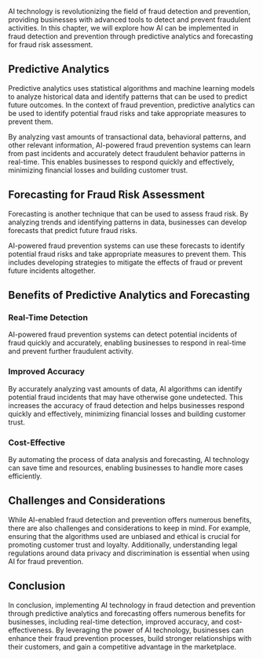 
AI technology is revolutionizing the field of fraud detection and prevention, providing businesses with advanced tools to detect and prevent fraudulent activities. In this chapter, we will explore how AI can be implemented in fraud detection and prevention through predictive analytics and forecasting for fraud risk assessment.

Predictive Analytics
--------------------

Predictive analytics uses statistical algorithms and machine learning models to analyze historical data and identify patterns that can be used to predict future outcomes. In the context of fraud prevention, predictive analytics can be used to identify potential fraud risks and take appropriate measures to prevent them.

By analyzing vast amounts of transactional data, behavioral patterns, and other relevant information, AI-powered fraud prevention systems can learn from past incidents and accurately detect fraudulent behavior patterns in real-time. This enables businesses to respond quickly and effectively, minimizing financial losses and building customer trust.

Forecasting for Fraud Risk Assessment
-------------------------------------

Forecasting is another technique that can be used to assess fraud risk. By analyzing trends and identifying patterns in data, businesses can develop forecasts that predict future fraud risks.

AI-powered fraud prevention systems can use these forecasts to identify potential fraud risks and take appropriate measures to prevent them. This includes developing strategies to mitigate the effects of fraud or prevent future incidents altogether.

Benefits of Predictive Analytics and Forecasting
------------------------------------------------

### Real-Time Detection

AI-powered fraud prevention systems can detect potential incidents of fraud quickly and accurately, enabling businesses to respond in real-time and prevent further fraudulent activity.

### Improved Accuracy

By accurately analyzing vast amounts of data, AI algorithms can identify potential fraud incidents that may have otherwise gone undetected. This increases the accuracy of fraud detection and helps businesses respond quickly and effectively, minimizing financial losses and building customer trust.

### Cost-Effective

By automating the process of data analysis and forecasting, AI technology can save time and resources, enabling businesses to handle more cases efficiently.

Challenges and Considerations
-----------------------------

While AI-enabled fraud detection and prevention offers numerous benefits, there are also challenges and considerations to keep in mind. For example, ensuring that the algorithms used are unbiased and ethical is crucial for promoting customer trust and loyalty. Additionally, understanding legal regulations around data privacy and discrimination is essential when using AI for fraud prevention.

Conclusion
----------

In conclusion, implementing AI technology in fraud detection and prevention through predictive analytics and forecasting offers numerous benefits for businesses, including real-time detection, improved accuracy, and cost-effectiveness. By leveraging the power of AI technology, businesses can enhance their fraud prevention processes, build stronger relationships with their customers, and gain a competitive advantage in the marketplace.
